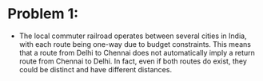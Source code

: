 # Problem 1:

- The local commuter railroad operates between several cities in India, with each route being one-way due to budget constraints. This means that a route from Delhi to Chennai does not automatically imply a return route from Chennai to Delhi. In fact, even if both routes do exist, they could be distinct and have different distances.